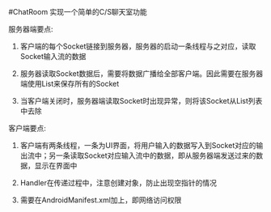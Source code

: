 #ChatRoom
实现一个简单的C/S聊天室功能

服务器端要点:

1. 客户端的每个Socket链接到服务器，服务器的启动一条线程与之对应，读取Socket输入流的数据

2. 服务器读取Socket数据后，需要将数据广播给全部客户端。因此需要在服务器端使用List来保存所有的Socket

3. 当客户端关闭时，服务器端读取Socket时出现异常，则将该Socket从List列表中去除

客户端要点:

1. 客户端有两条线程，一条为UI界面，将用户输入的数据写入到Socket对应的输出流中；另一条读取Socket对应输入流中的数据，即从服务器端发送过来的数据，显示在界面中

2. Handler在传递过程中，注意创建对象，防止出现空指针的情况

3. 需要在AndroidManifest.xml加上<uses-permission android:name="android.permission.INTERNET" />，即网络访问权限